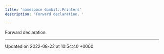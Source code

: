 ```yaml
---
title: 'namespace Gambit::Printers'
description: 'Forward declaration. '

---
```







Forward declaration. 






-------------------------------

Updated on 2022-08-22 at 10:54:40 +0000